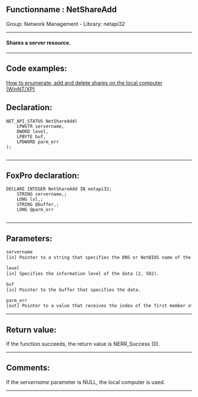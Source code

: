 <link rel="stylesheet" type="text/css" href="../../css/win32api.css">  
<link rel="stylesheet" href="https://cdnjs.cloudflare.com/ajax/libs/font-awesome/4.7.0/css/font-awesome.min.css">

## Functionname : NetShareAdd
Group: Network Management - Library: netapi32    
***  


#### Shares a server resource.
***  


## Code examples:
[How to enumerate, add and delete shares on the local computer (WinNT/XP)](../../samples/sample_351.md)  

## Declaration:
```foxpro  
NET_API_STATUS NetShareAdd(
	LPWSTR servername,
	DWORD level,
	LPBYTE buf,
	LPDWORD parm_err
);
  
```  
***  


## FoxPro declaration:
```foxpro  
DECLARE INTEGER NetShareAdd IN netapi32;
	STRING servername,;
	LONG lvl,;
	STRING @buffer,;
	LONG @parm_err
  
```  
***  


## Parameters:
```txt  
servername
[in] Pointer to a string that specifies the DNS or NetBIOS name of the remote server on which the function is to execute.

level
[in] Specifies the information level of the data (2, 502).

buf
[in] Pointer to the buffer that specifies the data.

parm_err
[out] Pointer to a value that receives the index of the first member of the share information structure that causes the ERROR_INVALID_PARAMETER error.  
```  
***  


## Return value:
If the function succeeds, the return value is NERR_Success (0).  
***  


## Comments:
If the <Em>servername</Em> parameter is NULL, the local computer is used.  
  
***  

